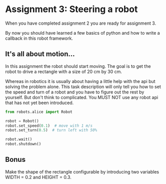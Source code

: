 # Assignment 3: Steering a robot

When you have completed assignment 2 you are ready for assignment 3.

By now you should have learned a few basics of python and how to write a callback in this robot framework.

## It's all about motion...

In this assignment the robot should start moving. The goal is to get the robot to drive a rectangle with a size of 20 cm by 30 cm.

Whereas in robotics it is usually about having a little help with the api but solving the problem alone.
This task description will only tell you how to set the speed and turn of a robot and you have to figure out the rest by yourself.
But don't think to complicated. You MUST NOT use any robot api that has not yet been introduced.

```python
from robots.alice import Robot

robot = Robot()
robot.set_speed(0.1)  # move with 1 m/s
robot.set_turn(0.5)  # turn left with 50%

robot.wait()
robot.shutdown()

```

## Bonus

Make the shape of the rectangle configurable by introducing two variables WIDTH = 0.2 and HEIGHT = 0.3.